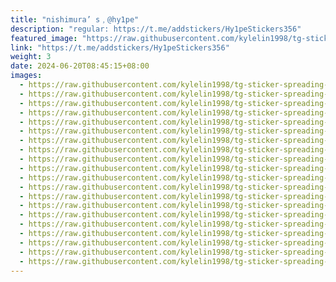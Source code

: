 ```yaml
---
title: "nishimura’ s﹐@hy1pe"
description: "regular: https://t.me/addstickers/Hy1peStickers356"
featured_image: "https://raw.githubusercontent.com/kylelin1998/tg-sticker-spreading-worldwide-images/main/img/08b2f8bf-f765-4003-994e-b74a8367dec9.jpg"
link: "https://t.me/addstickers/Hy1peStickers356"
weight: 3
date: 2024-06-20T08:45:15+08:00
images:
  - https://raw.githubusercontent.com/kylelin1998/tg-sticker-spreading-worldwide-images/main/img/08b2f8bf-f765-4003-994e-b74a8367dec9.jpg
  - https://raw.githubusercontent.com/kylelin1998/tg-sticker-spreading-worldwide-images/main/img/8c63b3c7-93e8-41f0-a6c7-8a8bc2230b6d.jpg
  - https://raw.githubusercontent.com/kylelin1998/tg-sticker-spreading-worldwide-images/main/img/f509cf4d-4ae3-41b3-bbbe-358e68afe7c3.jpg
  - https://raw.githubusercontent.com/kylelin1998/tg-sticker-spreading-worldwide-images/main/img/95e157fc-7959-4fa5-bb66-6ed5ea7032b2.jpg
  - https://raw.githubusercontent.com/kylelin1998/tg-sticker-spreading-worldwide-images/main/img/93fe29e2-129b-44fb-9365-48b5ca7ad9fa.jpg
  - https://raw.githubusercontent.com/kylelin1998/tg-sticker-spreading-worldwide-images/main/img/06013e84-8180-45cf-824d-2d3b03f860e8.jpg
  - https://raw.githubusercontent.com/kylelin1998/tg-sticker-spreading-worldwide-images/main/img/4c2b86a1-4e28-4fa3-876a-b40f9c22b104.jpg
  - https://raw.githubusercontent.com/kylelin1998/tg-sticker-spreading-worldwide-images/main/img/497b3eef-3448-487f-a838-e2a5dd3be28d.jpg
  - https://raw.githubusercontent.com/kylelin1998/tg-sticker-spreading-worldwide-images/main/img/220d1268-bb68-4c93-a8c1-3b1bbd05e7e2.jpg
  - https://raw.githubusercontent.com/kylelin1998/tg-sticker-spreading-worldwide-images/main/img/9a5fbd81-523c-4c00-bcb4-53e67c0045cc.jpg
  - https://raw.githubusercontent.com/kylelin1998/tg-sticker-spreading-worldwide-images/main/img/daa8d577-76d5-4195-b2c7-2fe50e1c1cb9.jpg
  - https://raw.githubusercontent.com/kylelin1998/tg-sticker-spreading-worldwide-images/main/img/d5499a6f-0e7b-4303-9ef5-3c239bd9ce89.jpg
  - https://raw.githubusercontent.com/kylelin1998/tg-sticker-spreading-worldwide-images/main/img/f34a2463-7fd9-47e2-8ffb-0bfaeb0daf1c.jpg
  - https://raw.githubusercontent.com/kylelin1998/tg-sticker-spreading-worldwide-images/main/img/f6a8321b-c0ec-45f2-8ad3-459d64db9149.jpg
  - https://raw.githubusercontent.com/kylelin1998/tg-sticker-spreading-worldwide-images/main/img/8d582355-5c60-400e-bacb-ac52f2d26fc8.jpg
  - https://raw.githubusercontent.com/kylelin1998/tg-sticker-spreading-worldwide-images/main/img/73999767-c529-4fba-90f8-bf2c26fb4259.jpg
  - https://raw.githubusercontent.com/kylelin1998/tg-sticker-spreading-worldwide-images/main/img/69c8d2df-6eb3-43b2-ae47-6206f5085fac.jpg
  - https://raw.githubusercontent.com/kylelin1998/tg-sticker-spreading-worldwide-images/main/img/10d82bc6-a0ba-4f53-aadb-7604266f8180.jpg
  - https://raw.githubusercontent.com/kylelin1998/tg-sticker-spreading-worldwide-images/main/img/68a32932-4920-4ace-884d-5b7ae19b619a.jpg
  - https://raw.githubusercontent.com/kylelin1998/tg-sticker-spreading-worldwide-images/main/img/3abd38b6-c556-45a3-a250-513fd40566ba.jpg
---
```

